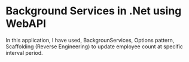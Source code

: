 # Background Services in .Net using WebAPI

In this application, I have used, BackgrounServices, Options pattern, Scaffolding (Reverse Engineering) to update employee count at specific interval period.

